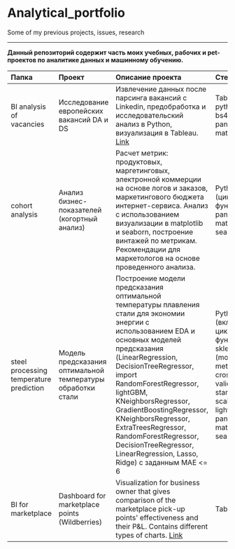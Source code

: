 # Analytical_portfolio

Some of my previous projects, issues, research

------

__Данный репозиторий содержит часть моих учебных, рабочих и pet-проектов по аналитике данных и машинному обучению.__

| Папка   |  Проект | Описание проекта  | Стек  |
| :------------ | :------------ |:------------ | :------------ |
| BI analysis of vacancies  |  Исследование европейских вакансий DA и DS | Извлечение данных после парсинга вакансий с Linkedin, предобработка и исследовательский анализ в Python, визуализация в Tableau. [Link](https://public.tableau.com/views/DA_DS_short_issue_upd/Dashboard?:language=en-US&:display_count=n&:origin=viz_share_link)  | Tableau, python, bs4, pandas, matplotlib |
| cohort analysis  |  Анализ бизнес-показателей (когортный анализ) |  Расчет метрик: продуктовых, маргетинговых, электронной коммерции на основе логов и заказов, маркетингового бюджета интернет-сервиса. Анализ с использованием визуализации в matplotlib и seaborn, построение винтажей по метрикам. Рекомендации для маркетологов на основе проведенного анализа.|   Python (циклы, функции), pandas, matplotlib, seaborn |
|steel processing temperature prediction|Модель предсказания оптимальной температуры обработки стали|Построение модели предсказания оптимальной температуры плавления стали для экономии энергии с использованием EDA и основных моделей предсказания (LinearRegression, DecisionTreeRegressor, import RandomForestRegressor, lightGBM, KNeighborsRegressor, GradientBoostingRegressor, KNeighborsRegressor, ExtraTreesRegressor, RandomForestRegressor, DecisionTreeRegressor, LinearRegression, Lasso, Ridge) с заданным MAE <= 6|Python (включая циклы и функции), sklearn (models, metrics, cross validation, standard scaler), lightgbm, pandas, matplotlib, seaborn|
|BI for marketplace| Dashboard for marketplace points (Wildberries)| Visualization for business owner that gives comparison of the marketplace pick-up points' effectiveness and their P&L. Contains different types of charts. [Link](https://public.tableau.com/views/PVZ_analysis_apr_2023/Dashboard1?:language=en-US&publish=yes&:display_count=n&:origin=viz_share_link)| Tableau |
